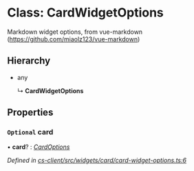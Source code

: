 # Class: CardWidgetOptions

Markdown widget options, from vue-markdown (https://github.com/miaolz123/vue-markdown)

## Hierarchy

* any

  ↳ **CardWidgetOptions**

## Properties

### `Optional` card

• **card**? : *[CardOptions](_cs_client_src_widgets_intro_intro_widget_options_.cardoptions.md)*

*Defined in [cs-client/src/widgets/card/card-widget-options.ts:6](https://github.com/TNOCS/csnext/blob/dad76c19/packages/cs-client/src/widgets/card/card-widget-options.ts#L6)*
